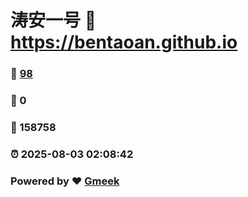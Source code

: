 # 涛安一号 :link: https://bentaoan.github.io 
### :page_facing_up: [98](https://bentaoan.github.io/tag.html) 
### :speech_balloon: 0 
### :hibiscus: 158758 
### :alarm_clock: 2025-08-03 02:08:42 
### Powered by :heart: [Gmeek](https://github.com/Meekdai/Gmeek)

